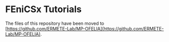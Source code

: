 # FEniCSx Tutorials
The files of this repository have been moved to [https://github.com/ERMETE-Lab/MP-OFELIA](https://github.com/ERMETE-Lab/MP-OFELIA).
